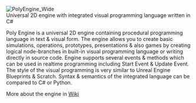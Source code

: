 ![PolyEngine_Wide](https://user-images.githubusercontent.com/22862602/67622753-950e6780-f81d-11e9-95f9-f547ce37bd7c.png)\
Universal 2D engine with integrated visual programming language written in C#

Poly Engine is a universal 2D engine containing procedural programming language in text & visual form. The engine allows you to create basic simulations, operations, prototypes, presentations & also games by creating logical node-branches in built-in visual programming language or writing directly in source code. Engine supports several events & methods which can be used in realtime programming including Start Event & Update Event. The style of the visual programming is very similar to Unreal Engine Blueprints & Scratch. Syntax & semantics of the integrated language can be compared to C# or Python.

More about the engine in [Wiki](https://github.com/Propagant/Poly-Engine/wiki)
